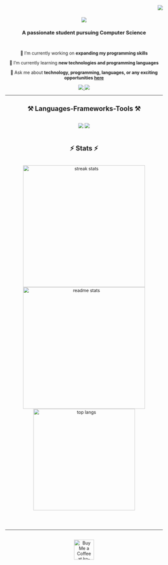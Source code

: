 <img align="right" src="https://visitor-badge.laobi.icu/badge?page_id=L1M1N4L.L1M1N4L" />

<h1 align="center">
    <img src="https://readme-typing-svg.herokuapp.com/?font=Righteous&size=35&center=true&vCenter=true&width=500&height=70&duration=4000&lines=Hi+There!+👋;+I'm+L1M1N4L!;" />
</h1>

<h3 align="center">A passionate student pursuing Computer Science</h3>

<br/>

<div align="center">
 
 🔭 I’m currently working on **expanding my programming skills**
 
 🌱 I’m currently learning **new technologies and programming languages**

💬 Ask me about **technology, programming, languages, or any exciting opportunities [here](https://github.com/L1M1N4L/L1M1N4L/issues)**

 </div>
 
<div align="center"> 
  <a href="mailto:jonathan.leewinl@gmail.com">
    <img src="https://img.shields.io/badge/Gmail-333333?style=for-the-badge&logo=gmail&logoColor=red" />
  </a>
    
  <a href="https://l1m1n4l.com/" target="_blank">
     <img src="https://img.shields.io/badge/Portfolio-FF5722?style=for-the-badge&logo=todoist&logoColor=white" target="_blank" />
  </a>
</div>

 <hr/>
 
<h2 align="center">⚒️ Languages-Frameworks-Tools ⚒️</h2>
<br/>
<div align="center">
    <img src="https://skillicons.dev/icons?i=au,ai,ps,pr,raspberrypi,tensorflow,flutter,vscode,github,figma,tailwind,git,regex,arduino,html" />
    <img src="https://skillicons.dev/icons?i=nodejs,python,javascript,bots,dart,firebase,mongodb,c,java,mysql,ruby,ableton,cpp,pytorch,css" /><br>
</div>

<br/>


<h2 align="center">⚡ Stats ⚡</h2>
<br>
<div align=center>
  <img width=390 src="https://github-readme-streak-stats-salesp07.vercel.app/?user=L1M1N4L&count_private=true&theme=react&border_radius=10" alt="streak stats"/>
  <img width=390 src="https://github-readme-stats.vercel.app/api?username=L1M1N4L&count_private=true&show_icons=true&theme=react&rank_icon=github&border_radius=10" alt="readme stats" />
  <br/>
  <img width=325 align="center" src="https://github-readme-stats.vercel.app/api/top-langs/?username=L1M1N4L&langs_count=8&layout=compact&theme=react&border_radius=10&size_weight=0.5&count_weight=0.5&exclude_repo=github-readme-stats" alt="top langs" />
</div>

<br/><br/>

<hr/>

<br/>

<div align="center">
<a href='https://ko-fi.com/your-kofi-link' target='_blank'><img height='64' style='border:0px;height:64px;' src='https://storage.ko-fi.com/cdn/kofi1.png?v=3' border='0' alt='Buy Me a Coffee at ko-fi.com' /></a>
</div>

<br/>
